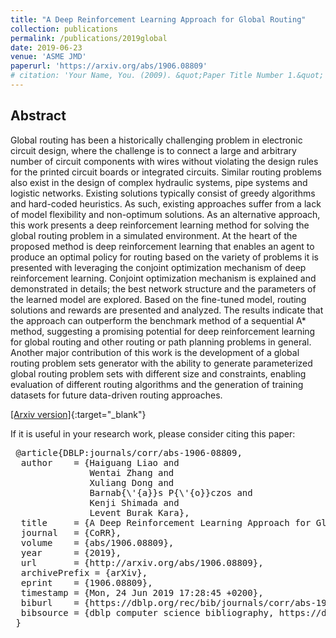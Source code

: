 ```yaml
---
title: "A Deep Reinforcement Learning Approach for Global Routing"
collection: publications
permalink: /publications/2019global
date: 2019-06-23
venue: 'ASME JMD'
paperurl: 'https://arxiv.org/abs/1906.08809'
# citation: 'Your Name, You. (2009). &quot;Paper Title Number 1.&quot; <i>Journal 1</i>. 1(1).'
---
```


## Abstract

Global routing has been a historically challenging problem in electronic circuit design, where the challenge is to connect a large and arbitrary number of circuit components with wires without violating the design rules for the printed circuit boards or integrated circuits. Similar routing problems also exist in the design of complex hydraulic systems, pipe systems and logistic networks. Existing solutions typically consist of greedy algorithms and hard-coded heuristics. As such, existing approaches suffer from a lack of model flexibility and non-optimum solutions. As an alternative approach, this work presents a deep reinforcement learning method for solving the global routing problem in a simulated environment. At the heart of the proposed method is deep reinforcement learning that enables an agent to produce an optimal policy for routing based on the variety of problems it is presented with leveraging the conjoint optimization mechanism of deep reinforcement learning. Conjoint optimization mechanism is explained and demonstrated in details; the best network structure and the parameters of the learned model are explored. Based on the fine-tuned model, routing solutions and rewards are presented and analyzed. The results indicate that the approach can outperform the benchmark method of a sequential A* method, suggesting a promising potential for deep reinforcement learning for global routing and other routing or path planning problems in general. Another major contribution of this work is the development of a global routing problem sets generator with the ability to generate parameterized global routing problem sets with different size and constraints, enabling evaluation of different routing algorithms and the generation of training datasets for future data-driven routing approaches.

[[Arxiv version]](https://arxiv.org/abs/1906.08809){:target="_blank"} 

If it is useful in your research work, please consider citing this paper:

<pre>
 @article{DBLP:journals/corr/abs-1906-08809,
  author    = {Haiguang Liao and
               Wentai Zhang and
               Xuliang Dong and
               Barnab{\'{a}}s P{\'{o}}czos and
               Kenji Shimada and
               Levent Burak Kara},
  title     = {A Deep Reinforcement Learning Approach for Global Routing},
  journal   = {CoRR},
  volume    = {abs/1906.08809},
  year      = {2019},
  url       = {http://arxiv.org/abs/1906.08809},
  archivePrefix = {arXiv},
  eprint    = {1906.08809},
  timestamp = {Mon, 24 Jun 2019 17:28:45 +0200},
  biburl    = {https://dblp.org/rec/bib/journals/corr/abs-1906-08809},
  bibsource = {dblp computer science bibliography, https://dblp.org}
 }
</pre>
